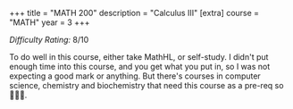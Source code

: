 +++
title = "MATH 200"
description = "Calculus III"
[extra]
course = "MATH"
year = 3
+++

*Difficulty Rating:* 8/10

To do well in this course, either take MathHL, or self-study. I didn't put enough time into this course, and you get what you put in, so I was not expecting a good mark or anything. But there's courses in computer science, chemistry and biochemistry that need this course as a pre-req so 🤷🏻‍♀.
